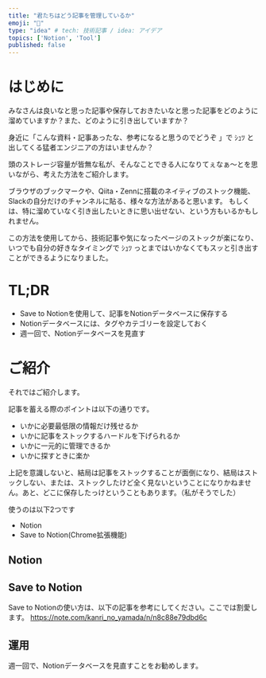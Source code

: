 ```yaml
---
title: "君たちはどう記事を管理しているか"
emoji: "🦅"
type: "idea" # tech: 技術記事 / idea: アイデア
topics: ['Notion', 'Tool']
published: false
---
```


# はじめに
みなさんは良いなと思った記事や保存しておきたいなと思った記事をどのように溜めていますか？また、どのように引き出していますか？

身近に「こんな資料・記事あったな、参考になると思うのでどうぞ 」で ｼｭﾂ と出してくる猛者エンジニアの方はいませんか？

頭のストレージ容量が皆無な私が、そんなことできる人になりてぇなぁ〜とを思いながら、考えた方法をご紹介します。

ブラウザのブックマークや、Qiita・Zennに搭載のネイティブのストック機能、Slackの自分だけのチャンネルに貼る、様々な方法があると思います。
もしくは、特に溜めていなく引き出したいときに思い出せない、という方もいるかもしれません。

この方法を使用してから、技術記事や気になったページのストックが楽になり、いつでも自分の好きなタイミングで ｼｭﾂ っとまではいかなくてもスッと引き出すことができるようになりました。

# TL;DR
- Save to Notionを使用して、記事をNotionデータベースに保存する
- Notionデータベースには、タグやカテゴリーを設定しておく
- 週一回で、Notionデータベースを見直す

# ご紹介
それではご紹介します。

記事を蓄える際のポイントは以下の通りです。
- いかに必要最低限の情報だけ残せるか
- いかに記事をストックするハードルを下げられるか
- いかに一元的に管理できるか
- いかに探すときに楽か

上記を意識しないと、結局は記事をストックすることが面倒になり、結局はストックしない、または、ストックしたけど全く見ないということになりかねません。あと、どこに保存したっけということもあります。（私がそうでした）

使うのは以下2つです
- Notion
- Save to Notion(Chrome拡張機能)

## Notion


## Save to Notion
Save to Notionの使い方は、以下の記事を参考にしてください。ここでは割愛します。
https://note.com/kanri_no_yamada/n/n8c88e79dbd6c




## 運用
週一回で、Notionデータベースを見直すことをお勧めします。


